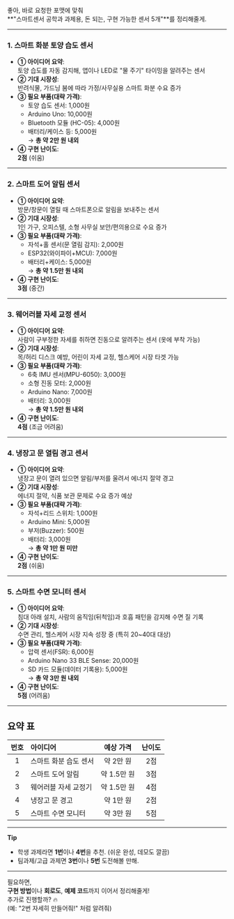좋아, 바로 요청한 포맷에 맞춰  
**"스마트센서 공학과 과제용, 돈 되는, 구현 가능한 센서 5개"**를 정리해줄게.

---

### 1. **스마트 화분 토양 습도 센서**
- **① 아이디어 요약**:  
  토양 습도를 자동 감지해, 앱이나 LED로 "물 주기" 타이밍을 알려주는 센서
- **② 기대 시장성**:  
  반려식물, 가드닝 붐에 따라 가정/사무실용 스마트 화분 수요 증가
- **③ 필요 부품(대략 가격)**:  
  - 토양 습도 센서: 1,000원  
  - Arduino Uno: 10,000원  
  - Bluetooth 모듈 (HC-05): 4,000원  
  - 배터리/케이스 등: 5,000원  
  → **총 약 2만 원 내외**
- **④ 구현 난이도**:  
  **2점** (쉬움)

---

### 2. **스마트 도어 알림 센서**
- **① 아이디어 요약**:  
  방문/창문이 열릴 때 스마트폰으로 알림을 보내주는 센서
- **② 기대 시장성**:  
  1인 가구, 오피스텔, 소형 사무실 보안/편의용으로 수요 증가
- **③ 필요 부품(대략 가격)**:  
  - 자석+홀 센서(문 열림 감지): 2,000원  
  - ESP32(와이파이+MCU): 7,000원  
  - 배터리+케이스: 5,000원  
  → **총 약 1.5만 원 내외**
- **④ 구현 난이도**:  
  **3점** (중간)

---

### 3. **웨어러블 자세 교정 센서**
- **① 아이디어 요약**:  
  사람이 구부정한 자세를 취하면 진동으로 알려주는 센서 (옷에 부착 가능)
- **② 기대 시장성**:  
  목/허리 디스크 예방, 어린이 자세 교정, 헬스케어 시장 타겟 가능
- **③ 필요 부품(대략 가격)**:  
  - 6축 IMU 센서(MPU-6050): 3,000원  
  - 소형 진동 모터: 2,000원  
  - Arduino Nano: 7,000원  
  - 배터리: 3,000원  
  → **총 약 1.5만 원 내외**
- **④ 구현 난이도**:  
  **4점** (조금 어려움)

---

### 4. **냉장고 문 열림 경고 센서**
- **① 아이디어 요약**:  
  냉장고 문이 열려 있으면 알림/부저를 울려서 에너지 절약 경고
- **② 기대 시장성**:  
  에너지 절약, 식품 보관 문제로 수요 증가 예상
- **③ 필요 부품(대략 가격)**:  
  - 자석+리드 스위치: 1,000원  
  - Arduino Mini: 5,000원  
  - 부저(Buzzer): 500원  
  - 배터리: 3,000원  
  → **총 약 1만 원 미만**
- **④ 구현 난이도**:  
  **2점** (쉬움)

---

### 5. **스마트 수면 모니터 센서**
- **① 아이디어 요약**:  
  침대 아래 설치, 사람의 움직임(뒤척임)과 호흡 패턴을 감지해 수면 질 기록
- **② 기대 시장성**:  
  수면 관리, 헬스케어 시장 지속 성장 중 (특히 20~40대 대상)
- **③ 필요 부품(대략 가격)**:  
  - 압력 센서(FSR): 6,000원  
  - Arduino Nano 33 BLE Sense: 20,000원  
  - SD 카드 모듈(데이터 기록용): 5,000원  
  → **총 약 3만 원 내외**
- **④ 구현 난이도**:  
  **5점** (어려움)

---

## 요약 표

| 번호 | 아이디어 | 예상 가격 | 난이도 |
|:----:|:---------|:---------:|:------:|
| 1 | 스마트 화분 습도 센서 | 약 2만 원 | 2점 |
| 2 | 스마트 도어 알림 | 약 1.5만 원 | 3점 |
| 3 | 웨어러블 자세 교정기 | 약 1.5만 원 | 4점 |
| 4 | 냉장고 문 경고 | 약 1만 원 | 2점 |
| 5 | 스마트 수면 모니터 | 약 3만 원 | 5점 |

---

**Tip**  
- 학생 과제라면 **1번**이나 **4번**을 추천. (쉬운 완성, 데모도 깔끔)
- 팀과제/고급 과제면 **3번**이나 **5번** 도전해볼 만해.

---

필요하면,  
**구현 방법**이나 **회로도**, **예제 코드**까지 이어서 정리해줄게!  
추가로 진행할까? 🔥  
(예: "2번 자세히 만들어줘!" 처럼 알려줘)
